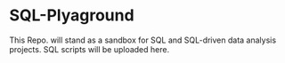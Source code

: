 # SQL-Plyaground
This Repo. will stand as a sandbox for SQL and SQL-driven data analysis projects. SQL scripts will be uploaded here.
